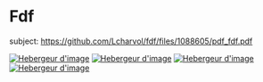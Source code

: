 # Fdf

subject: https://github.com/Lcharvol/fdf/files/1088605/pdf_fdf.pdf


<a target="_blank" href="http://img11.hostingpics.net/pics/827268ScreenShot20170224at43524PM.png" title="Hebergeur d'image"><img src="http://img11.hostingpics.net/pics/827268ScreenShot20170224at43524PM.png" border="0" alt="Hebergeur d'image" /></a>
<a target="_blank" href="http://img11.hostingpics.net/pics/176636ScreenShot20170224at43423PM.png" title="Hebergeur d'image"><img src="http://img11.hostingpics.net/pics/176636ScreenShot20170224at43423PM.png" border="0" alt="Hebergeur d'image" /></a>
<a target="_blank" href="http://img11.hostingpics.net/pics/700135ScreenShot20170224at43202PM.png" title="Hebergeur d'image"><img src="http://img11.hostingpics.net/pics/700135ScreenShot20170224at43202PM.png" border="0" alt="Hebergeur d'image" /></a>
<a target="_blank" href="http://img11.hostingpics.net/pics/571321ScreenShot20170224at43318PM.png" title="Hebergeur d'image"><img src="http://img11.hostingpics.net/pics/571321ScreenShot20170224at43318PM.png" border="0" alt="Hebergeur d'image" /></a>
